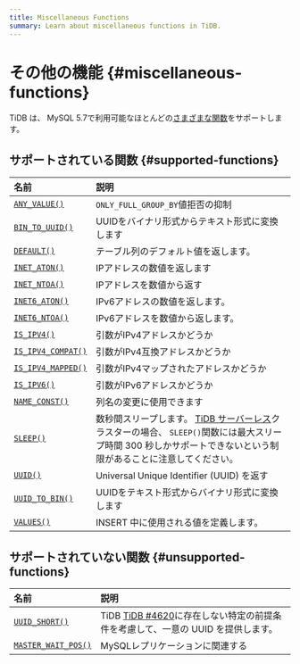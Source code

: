 ```yaml
---
title: Miscellaneous Functions
summary: Learn about miscellaneous functions in TiDB.
---
```


# その他の機能 {#miscellaneous-functions}

TiDB は、 MySQL 5.7で利用可能なほとんどの[さまざまな関数](https://dev.mysql.com/doc/refman/5.7/en/miscellaneous-functions.html)をサポートします。

## サポートされている関数 {#supported-functions}

| 名前                                                                                                                 | 説明                                                                                                                                                                   |
| :----------------------------------------------------------------------------------------------------------------- | :------------------------------------------------------------------------------------------------------------------------------------------------------------------- |
| [`ANY_VALUE()`](https://dev.mysql.com/doc/refman/5.7/en/miscellaneous-functions.html#function_any-value)           | `ONLY_FULL_GROUP_BY`値拒否の抑制                                                                                                                                           |
| [`BIN_TO_UUID()`](https://dev.mysql.com/doc/refman/8.0/en/miscellaneous-functions.html#function_bin-to-uuid)       | UUIDをバイナリ形式からテキスト形式に変換します                                                                                                                                            |
| [`DEFAULT()`](https://dev.mysql.com/doc/refman/5.7/en/miscellaneous-functions.html#function_default)               | テーブル列のデフォルト値を返します。                                                                                                                                                   |
| [`INET_ATON()`](https://dev.mysql.com/doc/refman/5.7/en/miscellaneous-functions.html#function_inet-aton)           | IPアドレスの数値を返します                                                                                                                                                       |
| [`INET_NTOA()`](https://dev.mysql.com/doc/refman/5.7/en/miscellaneous-functions.html#function_inet-ntoa)           | IPアドレスを数値から返す                                                                                                                                                        |
| [`INET6_ATON()`](https://dev.mysql.com/doc/refman/5.7/en/miscellaneous-functions.html#function_inet6-aton)         | IPv6アドレスの数値を返します。                                                                                                                                                    |
| [`INET6_NTOA()`](https://dev.mysql.com/doc/refman/5.7/en/miscellaneous-functions.html#function_inet6-ntoa)         | IPv6アドレスを数値から返します。                                                                                                                                                   |
| [`IS_IPV4()`](https://dev.mysql.com/doc/refman/5.7/en/miscellaneous-functions.html#function_is-ipv4)               | 引数がIPv4アドレスかどうか                                                                                                                                                      |
| [`IS_IPV4_COMPAT()`](https://dev.mysql.com/doc/refman/5.7/en/miscellaneous-functions.html#function_is-ipv4-compat) | 引数がIPv4互換アドレスかどうか                                                                                                                                                    |
| [`IS_IPV4_MAPPED()`](https://dev.mysql.com/doc/refman/5.7/en/miscellaneous-functions.html#function_is-ipv4-mapped) | 引数がIPv4マップされたアドレスかどうか                                                                                                                                                |
| [`IS_IPV6()`](https://dev.mysql.com/doc/refman/5.7/en/miscellaneous-functions.html#function_is-ipv6)               | 引数がIPv6アドレスかどうか                                                                                                                                                      |
| [`NAME_CONST()`](https://dev.mysql.com/doc/refman/5.7/en/miscellaneous-functions.html#function_name-const)         | 列名の変更に使用できます                                                                                                                                                         |
| [`SLEEP()`](https://dev.mysql.com/doc/refman/5.7/en/miscellaneous-functions.html#function_sleep)                   | 数秒間スリープします。 [TiDB サーバーレス](https://docs.pingcap.com/tidbcloud/select-cluster-tier#tidb-serverless)クラスターの場合、 `SLEEP()`関数には最大スリープ時間 300 秒しかサポートできないという制限があることに注意してください。 |
| [`UUID()`](https://dev.mysql.com/doc/refman/5.7/en/miscellaneous-functions.html#function_uuid)                     | Universal Unique Identifier (UUID) を返す                                                                                                                               |
| [`UUID_TO_BIN()`](https://dev.mysql.com/doc/refman/8.0/en/miscellaneous-functions.html#function_uuid-to-bin)       | UUIDをテキスト形式からバイナリ形式に変換します                                                                                                                                            |
| [`VALUES()`](https://dev.mysql.com/doc/refman/5.7/en/miscellaneous-functions.html#function_values)                 | INSERT 中に使用される値を定義します。                                                                                                                                               |

## サポートされていない関数 {#unsupported-functions}

| 名前                                                                                                                   | 説明                                                                                                |
| :------------------------------------------------------------------------------------------------------------------- | :------------------------------------------------------------------------------------------------ |
| [`UUID_SHORT()`](https://dev.mysql.com/doc/refman/5.7/en/miscellaneous-functions.html#function_uuid-short)           | TiDB [TiDB #4620](https://github.com/pingcap/tidb/issues/4620)に存在しない特定の前提条件を考慮して、一意の UUID を提供します。 |
| [`MASTER_WAIT_POS()`](https://dev.mysql.com/doc/refman/5.7/en/miscellaneous-functions.html#function_master-pos-wait) | MySQLレプリケーションに関連する                                                                                |
